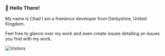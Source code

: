 ### 👋 Hello There!

My name is Chad I am a freelance developer from Derbyshire, United Kingdom.

Feel free to glance over my work and even create issues detailing an issues you find with my work.

<img alt="Visitors" src="https://visitor-badge.laobi.icu/badge?page_id=chadafowkes"/>
